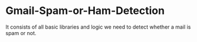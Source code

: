 # Gmail-Spam-or-Ham-Detection
It consists of all basic libraries and logic we need to detect whether a mail is spam or not.
